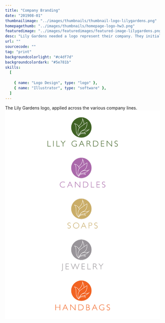 ```yaml
---
title: "Company Branding"
date: "201908-01"
thumbnailimage: "../images/thumbnails/thumbnail-logo-lilygardens.png"
homepagethumb: "../images/thumbnails/homepage-logo-hw3.png"
featuredimage: "../images/featuredimages/featured-image-lilygardens.png"
desc: "Lily Gardens needed a logo represent their company. They initially suggested a drawing of a madonna lily, but I felt that a close rendering of a lily, while visually beautiful, would not resize well. I started working by making sketches of a lily flower, then refining and simplifying until I got to a mark that i liked. This mark, a simple interpretation of a lily flower opening, would resize nicely, work in black and white or color. I chose Gill Sans Light, an elegant sans serif font, to pair with the mark. The logo was also intended for use across different lines. I came up with treatments for logo use in various products. The simple logo lends itself well to different color treatments."
url: ""
sourcecode: ""
tag: "print"
backgroundcolorlight: "#c4df7d"
backgroundcolordark: "#5e781b"
skills:
  [

    { name: "Logo Design", type: "logo" },
    { name: "Illustrator", type: "software" },
  ]
---
```


The Lily Gardens logo, applied across the various company lines.
![alt text](../images/logos/Lily-Gardens-logo-colors.png "Lily Gardens")
